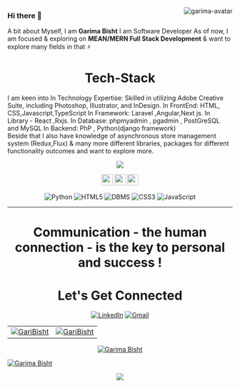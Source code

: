    
 <a href="https://imgbb.com/"><img src="https://i.ibb.co/3vBq5x7/garima-avatar.png" alt="garima-avatar" align = "right"/></a>
### Hi there 👋
A bit about Myself, I am <b>Garima Bisht</b> I am Software Developer </b> As of now, I am focused & exploring on <b> MEAN/MERN Full Stack Development</b> & want to explore many fields in that ⚡

  
<h1 align="center">Tech-Stack</h1>

I am keen into
In Technology Expertise: Skilled in utilizing Adobe Creative Suite, including Photoshop, Illustrator, and InDesign.
In FrontEnd: HTML, CSS,Javascript,TypeScript 
In Framework: Laravel ,Angular,Next js. In Library - React ,Rxjs.
In Database: phpmyadmin , pgadmin , PostGreSQL and MySQL
In Backend: PhP , Python(django framework)  
Beside that I also have knowledge of asynchronous store management system (Redux,Flux) & many more different libraries, packages for different functionality outcomes and want to explore more.


<p align="center"><img src="https://visitor-badge.glitch.me/badge?page_id=gari000.visitor-badge"</p>

<p align="center">
  <a href="mailto:garima25081999@gmail.com" target="_blank"><img height="25" src = "https://img.shields.io/badge/Gmail-D14836?style=for-the-badge&logo=gmail&logoColor=white"></a>
  <a href="https://www.linkedin.com/in/garima-bisht-7b784014b/" target="_blank"><img height="25" src = "https://img.shields.io/badge/-LinkedIn-0e76a8?style=for-the-badge&logo=Linkedin&logoColor=white"></a>
  <a href="https://twitter.com/Gracy_galaxcy" target="_blank"><img height="25" src = "https://img.shields.io/badge/-Twitter-00acee?style=for-the-badge&logo=Twitter&logoColor=white"></a>
</p>



<p align="center"> 
<!-- <img alt="C" src="https://img.shields.io/badge/c-%2300599C.svg?&style=for-the-badge&logo=c&logoColor=white" /> -->
   <img alt="Python" src="https://img.shields.io/badge/python-%2314354C.svg?style=for-the-badge&logo=python&logoColor=white"/>
<!--  <img alt="Java" src="https://img.shields.io/badge/java-%23ED8B00.svg?&style=for-the-badge&logo=java&logoColor=white" /> -->
<img alt="HTML5" src="https://img.shields.io/badge/html5-%23E34F26.svg?&style=for-the-badge&logo=html5&logoColor=white" />
  <img alt="DBMS" src="https://img.shields.io/badge/-php-%8A5BE2.svg?&style=for-the-badge&logo=php&logoColor=white" "/>
 <img alt="CSS3" src="https://img.shields.io/badge/css3-%231572B6.svg?&style=for-the-badge&logo=css3&logoColor=white" />
 <img alt="JavaScript" src="https://img.shields.io/badge/javascript-%23323330.svg?&style=for-the-badge&logo=javascript&logoColor=%23F7DF1E" />
</p>
                                                                                                                                           
<hr>

<h1 align="center">Communication - the human connection - is the key to personal and success !</h1>

<h1 align="center">Let's Get Connected</h1>

<div align="center">


<a  href="https://www.linkedin.com/in/garima-bisht-7b784014b/" target="_blank"><img alt="LinkedIn" src="https://img.shields.io/badge/linkedin%20-%230077B5.svg?&style=for-the-badge&logo=linkedin&logoColor=white" /></a>
<a href="mailto:garima25081999@gmail.com"><img  alt="Gmail" src="https://img.shields.io/badge/Gmail-D14836?style=for-the-badge&logo=gmail&logoColor=white" />

</div>

<table>
  <tr>
    <td><img src="https://github-readme-stats.vercel.app/api?username=GariBisht&show_icons=true&theme=dark&locale=en" alt="GariBisht" /></td>
    <td><img src="https://github-readme-stats.vercel.app/api/top-langs?username=GariBisht&show_icons=true&theme=dark&locale=en&layout=compact" alt="GariBisht" /></td>
  </tr>
</table>

<div align="center">
<p><img align="center" src="https://github-readme-streak-stats.herokuapp.com/?user=GariBisht&theme=dark" alt="Garima Bisht" /></p>
  </div>
<p align="left"> <img src="https://komarev.com/ghpvc/?username=GariBisht&label=Profile%20views&color=6805D3&style=flat" alt="Garima Bisht" /> </p>
   <div align="center">
 <img src="https://activity-graph.herokuapp.com/graph?username=GariBisht&bg_color=FFFFFF&color=000000&line=000000&point=00FF00"></div>
